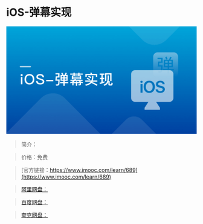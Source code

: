 # iOS-弹幕实现

![img](../../assets/5fe442f300015e8305400304.jpg)

> 简介：

> 价格：免费

> [官方链接：https://www.imooc.com/learn/689](https://www.imooc.com/learn/689)

> [阿里网盘：]()

> [百度网盘：]()

> [夸克网盘：]()
